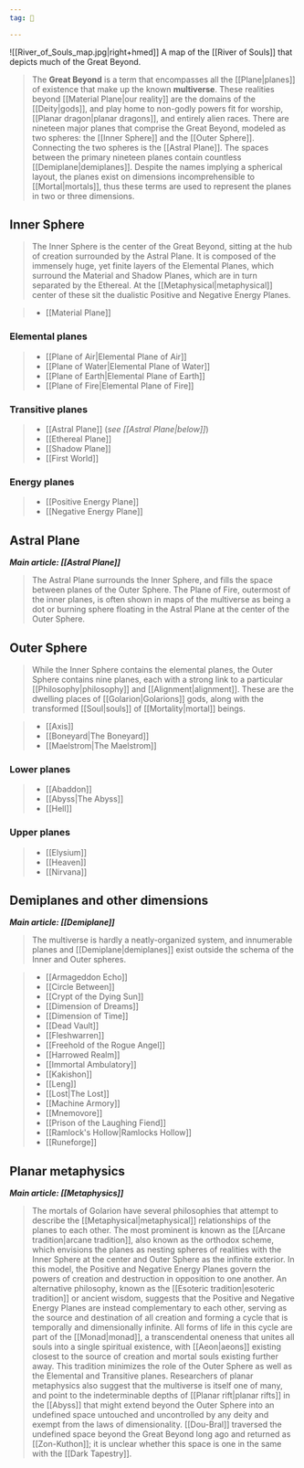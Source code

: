 ```yaml
---
tag: 🌌

---
```

![[River_of_Souls_map.jpg|right+hmed]] 
 A map of the [[River of Souls]] that depicts much of the Great Beyond.
> The **Great Beyond** is a term that encompasses all the [[Plane|planes]] of existence that make up the known **multiverse**. These realities beyond [[Material Plane|our reality]] are the domains of the [[Deity|gods]], and play home to non-godly powers fit for worship, [[Planar dragon|planar dragons]], and entirely alien races.
> There are nineteen major planes that comprise the Great Beyond, modeled as two spheres: the [[Inner Sphere]] and the [[Outer Sphere]]. Connecting the two spheres is the [[Astral Plane]]. The spaces between the primary nineteen planes contain countless [[Demiplane|demiplanes]]. Despite the names implying a spherical layout, the planes exist on dimensions incomprehensible to [[Mortal|mortals]], thus these terms are used to represent the planes in two or three dimensions.



## Inner Sphere

> The Inner Sphere is the center of the Great Beyond, sitting at the hub of creation surrounded by the Astral Plane. It is composed of the immensely huge, yet finite layers of the Elemental Planes, which surround the Material and Shadow Planes, which are in turn separated by the Ethereal. At the [[Metaphysical|metaphysical]] center of these sit the dualistic Positive and Negative Energy Planes.

> - [[Material Plane]]

### Elemental planes

> - [[Plane of Air|Elemental Plane of Air]]
> - [[Plane of Water|Elemental Plane of Water]]
> - [[Plane of Earth|Elemental Plane of Earth]]
> - [[Plane of Fire|Elemental Plane of Fire]]

### Transitive planes

> - [[Astral Plane]] (*see [[Astral Plane|below]]*)
> - [[Ethereal Plane]]
> - [[Shadow Plane]]
> - [[First World]]

### Energy planes

> - [[Positive Energy Plane]]
> - [[Negative Energy Plane]]

## Astral Plane

***Main article: [[Astral Plane]]***
> The Astral Plane surrounds the Inner Sphere, and fills the space between planes of the Outer Sphere. The Plane of Fire, outermost of the inner planes, is often shown in maps of the multiverse as being a dot or burning sphere floating in the Astral Plane at the center of the Outer Sphere.


## Outer Sphere

> While the Inner Sphere contains the elemental planes, the Outer Sphere contains nine planes, each with a strong link to a particular [[Philosophy|philosophy]] and [[Alignment|alignment]]. These are the dwelling places of [[Golarion|Golarions]] gods, along with the transformed [[Soul|souls]] of [[Mortality|mortal]] beings.

> - [[Axis]]
> - [[Boneyard|The Boneyard]]
> - [[Maelstrom|The Maelstrom]]

### Lower planes

> - [[Abaddon]]
> - [[Abyss|The Abyss]]
> - [[Hell]]

### Upper planes

> - [[Elysium]]
> - [[Heaven]]
> - [[Nirvana]]

## Demiplanes and other dimensions

***Main article: [[Demiplane]]***
> The multiverse is hardly a neatly-organized system, and innumerable planes and [[Demiplane|demiplanes]] exist outside the schema of the Inner and Outer spheres.

> - [[Armageddon Echo]]
> - [[Circle Between]]
> - [[Crypt of the Dying Sun]]
> - [[Dimension of Dreams]]
> - [[Dimension of Time]]
> - [[Dead Vault]]
> - [[Fleshwarren]]
> - [[Freehold of the Rogue Angel]]
> - [[Harrowed Realm]]
> - [[Immortal Ambulatory]]
> - [[Kakishon]]
> - [[Leng]]
> - [[Lost|The Lost]]
> - [[Machine Armory]]
> - [[Mnemovore]]
> - [[Prison of the Laughing Fiend]]
> - [[Ramlock's Hollow|Ramlocks Hollow]]
> - [[Runeforge]]

## Planar metaphysics

***Main article: [[Metaphysics]]***
> The mortals of Golarion have several philosophies that attempt to describe the [[Metaphysical|metaphysical]] relationships of the planes to each other. The most prominent is known as the [[Arcane tradition|arcane tradition]], also known as the orthodox scheme, which envisions the planes as nesting spheres of realities with the Inner Sphere at the center and Outer Sphere as the infinite exterior. In this model, the Positive and Negative Energy Planes govern the powers of creation and destruction in opposition to one another.
> An alternative philosophy, known as the [[Esoteric tradition|esoteric tradition]] or ancient wisdom, suggests that the Positive and Negative Energy Planes are instead complementary to each other, serving as the source and destination of all creation and forming a cycle that is temporally and dimensionally infinite. All forms of life in this cycle are part of the [[Monad|monad]], a transcendental oneness that unites all souls into a single spiritual existence, with [[Aeon|aeons]] existing closest to the source of creation and mortal souls existing further away. This tradition minimizes the role of the Outer Sphere as well as the Elemental and Transitive planes.
> Researchers of planar metaphysics also suggest that the multiverse is itself one of many, and point to the indeterminable depths of [[Planar rift|planar rifts]] in the [[Abyss]] that might extend beyond the Outer Sphere into an undefined space untouched and uncontrolled by any deity and exempt from the laws of dimensionality. [[Dou-Bral]] traversed the undefined space beyond the Great Beyond long ago and returned as [[Zon-Kuthon]]; it is unclear whether this space is one in the same with the [[Dark Tapestry]].









